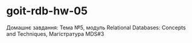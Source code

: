 # goit-rdb-hw-05
Домашнє завдання: Тема №5, модуль Relational Databases: Concepts and Techniques,  Магістратура MDS#3
